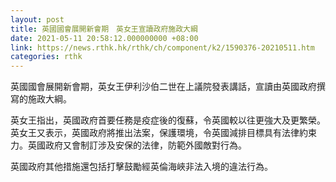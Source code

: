 ```yaml
---
layout: post
title: 英國國會展開新會期　英女王宣讀政府施政大綱
date: 2021-05-11 20:58:12.000000000 +08:00
link: https://news.rthk.hk/rthk/ch/component/k2/1590376-20210511.htm
categories: rthk
---
```


英國國會展開新會期，英女王伊利沙伯二世在上議院發表講話，宣讀由英國政府撰寫的施政大綱。

英女王指出，英國政府首要任務是疫症後的復蘇，令英國較以往更強大及更繁榮。英女王又表示，英國政府將推出法案，保護環境，令英國減排目標具有法律約束力。英國政府又會制訂涉及安保的法律，防範外國敵對行為。

英國政府其他措施還包括打擊鼓勵經英倫海峽非法入境的違法行為。
